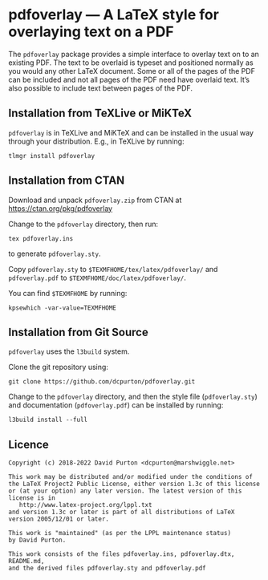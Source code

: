 # pdfoverlay — A LaTeX style for overlaying text on a PDF

The `pdfoverlay` package provides a simple interface to overlay text on to an
existing PDF. The text to be overlaid is typeset and positioned normally as
you would any other LaTeX document. Some or all of the pages of the PDF can be
included and not all pages of the PDF need have overlaid text. It’s also
possible to include text between pages of the PDF.

## Installation from TeXLive or MiKTeX

`pdfoverlay` is in TeXLive and MiKTeX and can be installed in the usual way
through your distribution. E.g., in TeXLive by running:

```
tlmgr install pdfoverlay
```

## Installation from CTAN

Download and unpack `pdfoverlay.zip` from CTAN at
https://ctan.org/pkg/pdfoverlay

Change to the `pdfoverlay` directory, then run:

```
tex pdfoverlay.ins
```

to generate `pdfoverlay.sty`.

Copy `pdfoverlay.sty` to `$TEXMFHOME/tex/latex/pdfoverlay/` and
`pdfoverlay.pdf` to `$TEXMFHOME/doc/latex/pdfoverlay/`.

You can find `$TEXMFHOME` by running:

```
kpsewhich -var-value=TEXMFHOME
```

## Installation from Git Source

`pdfoverlay` uses the `l3build` system.

Clone the git repository using:

```
git clone https://github.com/dcpurton/pdfoverlay.git
```

Change to the `pdfoverlay` directory, and then the style file
(`pdfoverlay.sty`) and documentation (`pdfoverlay.pdf`) can be installed by
running:

```
l3build install --full
```

## Licence

```
Copyright (c) 2018-2022 David Purton <dcpurton@marshwiggle.net>

This work may be distributed and/or modified under the conditions of
the LaTeX Project2 Public License, either version 1.3c of this license
or (at your option) any later version. The latest version of this
license is in
   http://www.latex-project.org/lppl.txt
and version 1.3c or later is part of all distributions of LaTeX
version 2005/12/01 or later.

This work is "maintained" (as per the LPPL maintenance status)
by David Purton.

This work consists of the files pdfoverlay.ins, pdfoverlay.dtx, README.md,
and the derived files pdfoverlay.sty and pdfoverlay.pdf
```
